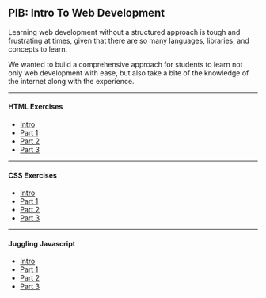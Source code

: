 ## PIB: Intro To Web Development


Learning web development without a structured approach is tough
and frustrating at times, given that there are so many
languages, libraries, and concepts to learn.

We wanted to build a comprehensive approach for students to learn
not only web development with ease, but also take
a bite of the knowledge of the internet along with the experience.

___
#### HTML Exercises
* [Intro]("")
* [Part 1]("https://google.com")
* [Part 2]("https://google.com")
* [Part 3]("https://google.com")
___
#### CSS Exercises
* [Intro]("")
* [Part 1]("https://google.com")
* [Part 2]("https://google.com")
* [Part 3]("https://google.com")
___
#### Juggling Javascript
* [Intro]("https://github.com/notoriousnapper/pib-portfolio/tree/javascript/Lesson3/javascript")
* [Part 1]("https://github.com/notoriousnapper/pib-portfolio/tree/javascript/Lesson3/javascript/lesson-1")
* [Part 2]("https://github.com/notoriousnapper/pib-portfolio/tree/javascript/Lesson3/javascript/lesson-2")
* [Part 3]("https://github.com/notoriousnapper/pib-portfolio/tree/javascript/Lesson3/javascript/lesson-3")
